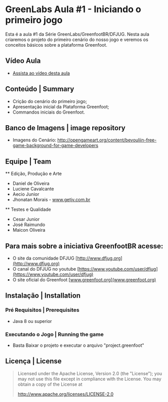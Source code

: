 # GreenLabs Aula #1 - Iniciando o primeiro jogo
Esta é a aula #1 da Série GreenLabs/GreenfootBR/DFJUG. Nesta aula criaremos o projeto do primeiro cenário do nosso jogo e veremos os conceitos básicos sobre a plataforma Greenfoot.

## Vídeo Aula
* [Assista ao vídeo desta aula](https://www.youtube.com/watch?v=EIlq_H3M0MA)

## Conteúdo | Summary
* Crição do cenário do primeiro jogo;
* Apresentação inicial da Plataforma Greenfoot;
* Commandos iniciais do Greenfoot.

## Banco de Imagens | image repository
* Imagens do Cenário: http://opengameart.org/content/bevouliin-free-game-background-for-game-developers 

## Equipe | Team

** Edição, Produção e Arte
* Daniel de Oliveira
* Luciene Cavalcante
* Aecio Junior
* Jhonatan Morais - www.getjv.com.br

** Testes e Qualidade
* Cesar Junior
* José Raimundo
* Maicon Oliveira

## Para mais sobre a iniciativa GreenfootBR acesse:
* O site da comunidade DFJUG [http://www.dfjug.org](http://www.dfjug.org)
* O canal do DFJUG no youtube [https://www.youtube.com/user/dfjug](https://www.youtube.com/user/dfjug)
* O site oficial do Greenfoot [www.greenfoot.org](www.greenfoot.org)

## Instalação | Installation

### Pré Requisitos | Prerequisites

* Java 8 ou superior

### Executando o Jogo | Running the game

* Basta Baixar o projeto e executar o arquivo "project.greenfoot"

## Licença | License

> Licensed under the Apache License, Version 2.0 (the "License"); you may not use this file except in compliance with the License.
> You may obtain a copy of the License at
>
>    http://www.apache.org/licenses/LICENSE-2.0
>
